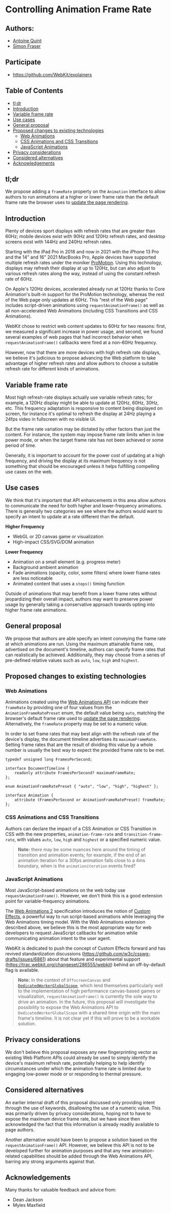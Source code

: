 # Controlling Animation Frame Rate

## Authors:

- [Antoine Quint](https://github.com/graouts)
- [Simon Fraser](https://github.com/smfr)

## Participate
- https://github.com/WebKit/explainers

## Table of Contents

<!-- START doctoc generated TOC please keep comment here to allow auto update -->
<!-- DON'T EDIT THIS SECTION, INSTEAD RE-RUN doctoc TO UPDATE -->

- [tl;dr](#tldr)
- [Introduction](#introduction)
- [Variable frame rate](#variable-frame-rate)
- [Use cases](#use-cases)
- [General proposal](#general-proposal)
- [Proposed changes to existing technologies](#proposed-changes-to-existing-technologies)
  - [Web Animations](#web-animations)
  - [CSS Animations and CSS Transitions](#css-animations-and-css-transitions)
  - [JavaScript Animations](#javascript-animations)
- [Privacy considerations](#privacy-considerations)
- [Considered alternatives](#considered-alternatives)
- [Acknowledgements](#acknowledgements)

<!-- END doctoc generated TOC please keep comment here to allow auto update -->

## tl;dr

We propose adding a `frameRate` property on the `Animation` interface to allow authors to run animations at a higher or lower frame rate than the default frame rate the browser uses to [update the page rendering](https://html.spec.whatwg.org/multipage/webappapis.html#update-the-rendering).

## Introduction

Plenty of devices sport displays with refresh rates that are greater than 60Hz; mobile devices exist with 90Hz and 120Hz refresh rates, and desktop screens exist with 144Hz and 240Hz refresh rates.

Starting with the iPad Pro in 2018 and now in 2021 with the iPhone 13 Pro and the 14” and 16” 2021 MacBooks Pro, Apple devices have supported multiple refresh rates under the moniker [ProMotion](https://developer.apple.com/documentation/quartzcore/optimizing_promotion_refresh_rates_for_iphone_13_pro_and_ipad_pro). Using this technology, displays may refresh their display at up to 120Hz, but can also adjust to various refresh rates along the way, instead of using the constant refresh rate of 60Hz.

On Apple's 120Hz devices, accelerated already run at 120Hz thanks to Core Animation's built-in support for the ProMotion technology, whereas the rest of the Web page only updates at 60Hz. This "rest of the Web page" includes script-driven animations using `requestAnimationFrame()` as well as all non-accelerated Web Animations (including CSS Transitions and CSS Animations).

WebKit chose to restrict web content updates to 60Hz for two reasons: first, we measured a significant increase in power usage, and second, we found several examples of web pages that had incorrect behavior when `requestAnimationFrame()` callbacks were fired at a non-60Hz frequency.

However, now that there are more devices with high refresh rate displays, we believe it's judicious to propose advancing the Web platform to take advantage of higher refresh rates and allow authors to choose a suitable refresh rate for different kinds of animations.

## Variable frame rate

Most high refresh-rate displays actually use variable refresh rates; for example, a 120Hz display might be able to update at 120Hz, 60Hz, 30Hz, etc. This frequency adaptation is responsive to content being displayed on screen, for instance it's optimal to refresh the display at 24Hz playing a 24fps video in fullscreen with no visible UI.

But the frame rate variation may be dictated by other factors than just the content. For instance, the system may impose frame rate limits when in low power mode, or when the target frame rate has not been achieved or some period of time.

Generally, it is important to account for the power cost of updating at a high frequency, and driving the display at its maximum frequency is not something that should be encouraged unless it helps fulfilling compelling use cases on the web.

## Use cases

We think that it's important that API enhancements in this area allow authors to communicate the need for both higher and lower-frequency animations. There is generally two categories we see where the authors would want to specify an intent to update at a rate different than the default.

**Higher Frequency**

* WebGL or 2D canvas game or visualization
* High-impact CSS/SVG/DOM animation

**Lower Frequency**

* Animation on a small element (e.g. progress meter)
* Background ambient animation
* Fade animations (opacity, color, some filters) where lower frame rates are less noticeable
* Animated content that uses a `steps()` timing function

Outside of animations that may benefit from a lower frame rates without jeopardizing their overall impact, authors may want to preserve power usage by generally taking a conservative approach towards opting into higher frame rate animations.

## General proposal

We propose that authors are able specify an intent conveying the frame rate at which animations are run. Using the maximum attainable frame rate, advertised on the document's timeline, authors can specify frame rates that can realistically be achieved. Additionally, they may choose from a series of pre-defined relative values such as `auto`, `low`, `high` and `highest`.

## Proposed changes to existing technologies

### Web Animations

Animations created using the [Web Animations API](https://www.w3.org/TR/web-animations-1) can indicate their `frameRate` by providing one of four values from the `AnimationFrameRatePreset` enum, the default value being `auto`, matching the browser's default frame rate used to [update the page rendering](https://html.spec.whatwg.org/multipage/webappapis.html#update-the-rendering). Alternatively, the `frameRate` property may be set to a numeric value.

In order to set frame rates that may best align with the refresh rate of the device's display, the document timeline advertises its `maximumFrameRate`. Setting frame rates that are the result of dividing this value by a whole number is usually the best way to expect the provided frame rate to be met. 

```idl
typedef unsigned long FramesPerSecond;

interface DocumentTimeline {
    readonly attribute FramesPerSecond? maximumFrameRate;
};

enum AnimationFrameRatePreset { "auto", "low", "high", "highest" };

interface Animation {
    attribute (FramesPerSecond or AnimationFrameRatePreset) frameRate;
};
```

### CSS Animations and CSS Transitions

Authors can declare the impact of a CSS Animation or CSS Transition in CSS with the new properties, `animation-frame-rate` and `transition-frame-rate`, with values `auto`, `low`, `high` and `highest` or a specified numeric value.

> **Note:** there may be some nuances here around the timing of transition and animation events; for example, if the end of an animation iteration for a 30fps animation falls close to a 4ms boundary, when is the `animationiteration` events fired?

### JavaScript Animations

Most JavaScript-based animations on the web today use `requestAnimationFrame()`. However, we don't think this is a good extension point for variable-frequency animations.

The [Web Animations 2](https://drafts.csswg.org/web-animations-2) specification introduces the notion of [Custom Effects](https://drafts.csswg.org/web-animations-2/#custom-effects), a powerful way to run script-based animations while leveraging the Web Animations timing model. With the Web Animations extension described above, we believe this is the most appropriate way for web developers to request JavaScript callbacks for animation while communicating animation intent to the user agent.

WebKit is dedicated to push the concept of Custom Effects forward and has revived standardization discussions (https://github.com/w3c/csswg-drafts/issues/6861) about that feature and experimental support (https://trac.webkit.org/changeset/286555/webkit) behind an off-by-default flag is available.

> **Note:** In the context of `OffscreenCanvas` and [`DedicatedWorkerGlobalScope`](https://html.spec.whatwg.org/#dedicatedworkerglobalscope), which lend themselves particularly well to the implementation of high performance canvas-based games or visualization, `requestAnimationFrame()` is currently the sole way to drive an animation. In the future, this proposal will investigate the possibility to expose the Web Animations API to `DedicatedWorkerGlobalScope` with a shared time origin with the main frame's timeline. It is not clear yet if this will prove to be a workable solution.

## Privacy considerations

We don't believe this proposal exposes any new fingerprinting vector as existing Web Platform APIs could already be used to simply identify the device's maximum refresh rate, potentially helping to help identify circumstances under which the animation frame rate is limited due to engaging low-power mode or or responding to thermal pressure.

## Considered alternatives

An earlier internal draft of this proposal discussed only providing intent through the use of keywords, disallowing the use of a numeric value. This was primarily driven by privacy considerations, hoping not to have to expose the maximum device frame rate, but we have since then acknowledged the fact that this information is already readily available to page authors.

Another alternative would have been to propose a solution based on the `requestAnimationFrame()` API. However, we believe this API is not to be developed further for animation purposes and that any new animation-related capabilities should be added through the Web Animations API, barring any strong arguments against that.

## Acknowledgements

Many thanks for valuable feedback and advice from:

- Dean Jackson
- Myles Maxfield

